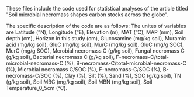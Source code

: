 These files include the code used for statistical analyses of the article titled "Soil microbial necromass shapes carbon stocks across the globe". 

The specific description of the code are as follows: 
The unites of variables are Latitude (°N), Longitude (°E), Elevation (m), MAT (℃), MAP (mm), Soil depth (cm), Horizon in this study (cm), Glucosamine (mg/kg soil), Muramic acid (mg/kg soil), GluC (mg/kg soil), MurC (mg/kg soil), GluC (mg/g SOC), MurC (mg/g SOC), Mcrobial necromass C (g/kg soil), Fungal necromass C (g/kg soil), Bacterial necromass C (g/kg soil), F-necromass-C/total-microbial-necromass-C (%), B-necromass-C/total-microbial-necromass-C (%), Microbial necromass C/SOC (%), F-necromass-C/SOC (%), B-necromass-C/SOC (%), Clay (%), Silt (%), Sand (%), SOC (g/kg soil), TN (g/kg soil), Soil MBC (mg/kg soil), Soil MBN (mg/kg soil), Soil Temperature_0_5cm (℃).
